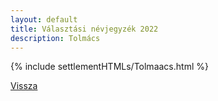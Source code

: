 ```yaml
---
layout: default
title: Választási névjegyzék 2022
description: Tolmács
---
```


{% include settlementHTMLs/Tolmaacs.html %}

[Vissza](./)